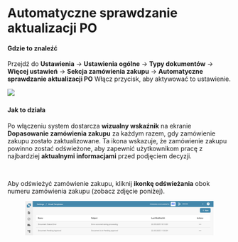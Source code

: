# Automatyczne sprawdzanie aktualizacji PO

#### Gdzie to znaleźć

Przejdź do **Ustawienia** → **Ustawienia ogólne** → **Typy dokumentów** → **Więcej ustawień** → **Sekcja zamówienia zakupu** → **Automatyczne sprawdzanie aktualizacji PO** Włącz przycisk, aby aktywować to ustawienie.

![](https://files.gitbook.com/v0/b/gitbook-x-prod.appspot.com/o/spaces%2FT2n2w4uDCJvv7CJ5zrdk%2Fuploads%2FqGHdOQkEajJQgR1hKvQS%2Fimage.png?alt=media\&token=42d65488-bc66-4c54-859e-8d11cc2e6ec3)

#### Jak to działa

Po włączeniu system dostarcza **wizualny wskaźnik** na ekranie **Dopasowanie zamówienia zakupu** za każdym razem, gdy zamówienie zakupu zostało zaktualizowane. Ta ikona wskazuje, że zamówienie zakupu powinno zostać odświeżone, aby zapewnić użytkownikom pracę z najbardziej **aktualnymi informacjami** przed podjęciem decyzji.

<div align="left"><img src="https://files.gitbook.com/v0/b/gitbook-x-prod.appspot.com/o/spaces%2FT2n2w4uDCJvv7CJ5zrdk%2Fuploads%2FF8XWBZv8qYmgX4AlJCTw%2Fimage.png?alt=media&#x26;token=c298b346-b1bc-4513-8bb7-520384fe0b1b" alt=""></div>

Aby odświeżyć zamówienie zakupu, kliknij **ikonkę odświeżania** obok numeru zamówienia zakupu (zobacz zdjęcie poniżej).

<div align="left"><figure><img src="../../../../../../.gitbook/assets/image (1).png" alt=""><figcaption></figcaption></figure></div>

